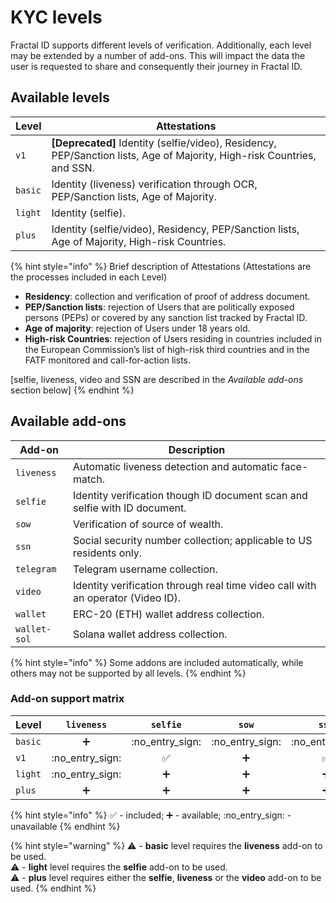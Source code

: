 # KYC levels

Fractal ID supports different levels of verification. Additionally, each level may be extended by a number of add-ons. This will impact the data the user is requested to share and consequently their journey in Fractal ID.

## Available levels

| Level   | Attestations                                                                                                             |
| ------- | ------------------------------------------------------------------------------------------------------------------------ |
| `v1`    | **\[Deprecated]** Identity (selfie/video), Residency, PEP/Sanction lists, Age of Majority, High-risk Countries, and SSN. |
| `basic` | Identity (liveness) verification through OCR, PEP/Sanction lists, Age of Majority.                                       |
| `light` | Identity (selfie).                                                                                                       |
| `plus`  | Identity (selfie/video), Residency, PEP/Sanction lists, Age of Majority, High-risk Countries.                            |

{% hint style="info" %}
Brief description of Attestations (Attestations are the processes included in each Level)

* **Residency**: collection and verification of proof of address document.
* **PEP/Sanction lists**: rejection of Users that are politically exposed persons (PEPs) or covered by any sanction list tracked by Fractal ID.
* **Age of majority**: rejection of Users under 18 years old.
* **High-risk Countries**: rejection of Users residing in countries included in the European Commission’s list of high-risk third countries and in the FATF monitored and call-for-action lists.

\[selfie, liveness, video and SSN are described in the _Available add-ons_ section below]
{% endhint %}

## Available add-ons

| Add-on       | Description                                                                     |
| ------------ | ------------------------------------------------------------------------------- |
| `liveness`   | Automatic liveness detection and automatic face-match.                          |
| `selfie`     | Identity verification though ID document scan and selfie with ID document.      |
| `sow`        | Verification of source of wealth.                                               |
| `ssn`        | Social security number collection; applicable to US residents only.             |
| `telegram`   | Telegram username collection.                                                   |
| `video`      | Identity verification through real time video call with an operator (Video ID). |
| `wallet`     | ERC-20 (ETH) wallet address collection.                                         |
| `wallet-sol` | Solana wallet address collection.                                               |



{% hint style="info" %}
Some addons are included automatically, while others may not be supported by all levels.
{% endhint %}

### Add-on support matrix

| Level   |     `liveness`    |      `selfie`     |       `sow`       |       `ssn`       |     `telegram`    |       `video`      |      `wallet`     |    `wallet-sol`   |
| ------- | :---------------: | :---------------: | :---------------: | :---------------: | :---------------: | :----------------: | :---------------: | :---------------: |
| `basic` |         ➕         | :no\_entry\_sign: | :no\_entry\_sign: | :no\_entry\_sign: | :no\_entry\_sign: |  :no\_entry\_sign: | :no\_entry\_sign: | :no\_entry\_sign: |
| `v1`    | :no\_entry\_sign: |         ✅         |         ➕         |         ✅         | :no\_entry\_sign: |          ➕         |         ➕         | :no\_entry\_sign: |
| `light` | :no\_entry\_sign: |         ➕         |         ➕         |         ➕         | :no\_entry\_sign: | :no\_entry\_sign:  |         ➕         | :no\_entry\_sign: |
| `plus`  |         ➕         |         ➕         |         ➕         |         ➕         |         ➕         |         ➕          |         ➕         |         ➕         |

{% hint style="info" %}
✅ - included; ➕ - available; :no\_entry\_sign: - unavailable
{% endhint %}

{% hint style="warning" %}
⚠️ - **basic** level requires the **liveness** add-on to be used.\
⚠️ - **light** level requires the **selfie** add-on to be used.\
⚠️ - **plus** level requires either the **selfie**, **liveness** or the **video** add-on to be used.
{% endhint %}

